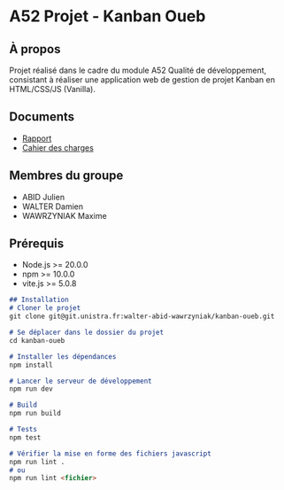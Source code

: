 # A52 Projet - Kanban Oueb

## À propos
Projet réalisé dans le cadre du module A52 Qualité de développement, consistant à réaliser une application web de gestion de projet Kanban en HTML/CSS/JS (Vanilla).

## Documents
- [Rapport]()
- [Cahier des charges]()


## Membres du groupe
- ABID Julien
- WALTER Damien
- WAWRZYNIAK Maxime


## Prérequis
- Node.js >= 20.0.0
- npm >= 10.0.0
- vite.js >= 5.0.8

```md
## Installation
# Cloner le projet
git clone git@git.unistra.fr:walter-abid-wawrzyniak/kanban-oueb.git

# Se déplacer dans le dossier du projet
cd kanban-oueb

# Installer les dépendances
npm install

# Lancer le serveur de développement
npm run dev

# Build
npm run build

# Tests
npm test

# Vérifier la mise en forme des fichiers javascript
npm run lint .
# ou
npm run lint <fichier>
```